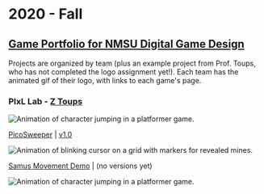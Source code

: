 # 2020 - Fall
## [Game Portfolio for NMSU Digital Game Design](/../index.md)

Projects are organized by team (plus an example project from Prof. Toups, who has not completed the logo assignment yet!). Each team has the animated gif of their logo, with links to each game's page. 

### PIxL Lab - [Z Toups](https://pixl.nmsu.edu/people/z)
 
![Animation of character jumping in a platformer game.](/logos/samusmove-jump_all_collisions.gif)

[PicoSweeper](/ztoups/picosweeperv1_0.html) \| [v1.0](/ztoups/picosweeperv1_0.html)

![Animation of blinking cursor on a grid with markers for revealed mines.](/ztoups/picosweeper-some_cleared.gif)

[Samus Movement Demo](/ztoups/samusmovev0_3.html) \| (no versions yet)

![Animation of character jumping in a platformer game.](/logos/samusmove-jump_all_collisions.gif)

 